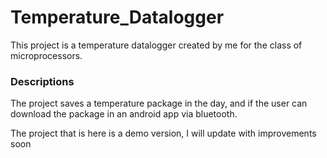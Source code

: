 
# Temperature_Datalogger

This project is a temperature datalogger created by me for the class of
microprocessors.

### Descriptions

The project saves a temperature package in the day, and if the user can download the package in an android app via bluetooth.

The project that is here is a demo version, I will update with improvements soon
